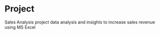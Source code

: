 # Project
Sales Analysis project data analysis and insights to increase sales revenue using MS Excel
